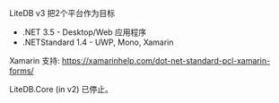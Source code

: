 LiteDB v3 把2个平台作为目标

- .NET 3.5 - Desktop/Web 应用程序
- .NETStandard 1.4 - UWP, Mono, Xamarin

Xamarin 支持: https://xamarinhelp.com/dot-net-standard-pcl-xamarin-forms/

LiteDB.Core (in v2) 已停止。